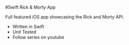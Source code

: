 #Swift Rick & Morty App

Full featured iOS app showcasing the Rick and Morty API.

- Written in Swift
- Unit Tested
- Follow series on youtube
	
